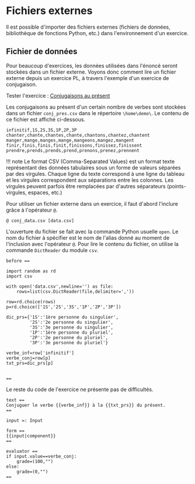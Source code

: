 # Fichiers externes

Il est possible d'importer des fichiers externes (fichiers de données, bibliothèque de fonctions Python, etc.) dans l'environnement d'un exercice. 

## Fichier de données

Pour beaucoup d'exercices, les données utilisées dans l'énoncé seront stockées dans un fichier externe. Voyons donc comment lire un fichier externe depuis un exercice PL, à travers l'exemple d'un exercice de conjugaison.

Tester l'exercice : [Conjugaisons au présent]()

Les conjugaisons au présent d'un certain nombre de verbes sont stockées dans un fichier `conj_pres.csv` dans le répertoire `\home\demo\`. Le contenu de ce fichier est affiché ci-dessous.

~~~
infinitif,1S,2S,3S,1P,2P,3P
chanter,chante,chantes,chante,chantons,chantez,chantent
manger,mange,manges,mange,mangeons,mangez,mangent
finir,finis,finis,finit,finissons,finissez,finissent
prendre,prends,prends,prend,prenons,prenez,prennent
~~~

!!! note
    Le format CSV (Comma-Separated Values) est un format texte représentant des données tabulaires sous un forme de valeurs séparées par des virgules. Chaque ligne du texte correspond à une ligne du tableau et les virgules correspondent aux séparations entre les colonnes. Les virgules peuvent parfois être remplacées par d'autres séparateurs (points-virgules, espaces, etc.)

Pour utiliser un fichier externe dans un exercice, il faut d'abord l'inclure grâce à l'opérateur `@`.

~~~
@ conj_data.csv [data.csv]
~~~

L'ouverture du fichier se fait avec la commande Python usuelle `open`. Le nom du fichier à spécifier est le nom de l'alias donné au moment de l'inclusion avec l'opérateur `@`. Pour lire le contenu du fichier, on utilise la commande `DictReader` du module `csv`.

~~~
before ==

import random as rd
import csv

with open('data.csv',newline='') as file:
    rows=list(csv.DictReader(file,delimiter=','))

row=rd.choice(rows)
p=rd.choice(['1S','2S','3S','1P','2P','3P'])

dic_prs={'1S':'1ère personne du singulier',
         '2S':'2e personne du singulier',
         '3S':'3e personne du singulier',
         '1P':'1ère personne du pluriel',
         '2P':'2e personne du pluriel',
         '3P':'3e personne du pluriel'}

verbe_inf=row['infinitif']
verbe_conj=row[p]
txt_prs=dic_prs[p]


==
~~~

Le reste du code de l'exercice ne présente pas de difficultés.

~~~
text ==
Conjuguer le verbe {{verbe_inf}} à la {{txt_prs}} du présent.
==

input =: Input

form ==
{{input|component}}
==

evaluator ==
if input.value==verbe_conj:
    grade=(100,"")
else:
    grade=(0,"")
==
~~~
